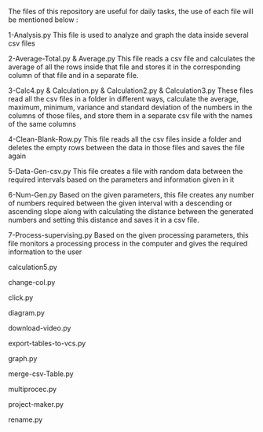 The files of this repository are useful for daily tasks, the use of each file will be mentioned below :

1-Analysis.py
This file is used to analyze and graph the data inside several csv files

2-Average-Total.py & Average.py
This file reads a csv file and calculates the average of all the rows inside that file and stores it in the corresponding column of that file and in a separate file.

3-Calc4.py & Calculation.py & Calculation2.py & Calculation3.py
These files read all the csv files in a folder in different ways, calculate the average, maximum, minimum, variance and standard deviation of the numbers in the columns of those files, and store them in a separate csv file with the names of the same columns

4-Clean-Blank-Row.py
This file reads all the csv files inside a folder and deletes the empty rows between the data in those files and saves the file again

5-Data-Gen-csv.py
This file creates a file with random data between the required intervals based on the parameters and information given in it

6-Num-Gen.py
Based on the given parameters, this file creates any number of numbers required between the given interval with a descending or ascending slope along with calculating the distance between the generated numbers and setting this distance and saves it in a csv file.

7-Process-supervising.py
Based on the given processing parameters, this file monitors a processing process in the computer and gives the required information to the user

calculation5.py

change-col.py

click.py

diagram.py

download-video.py

export-tables-to-vcs.py

graph.py

merge-csv-Table.py

multiprocec.py

project-maker.py

rename.py
